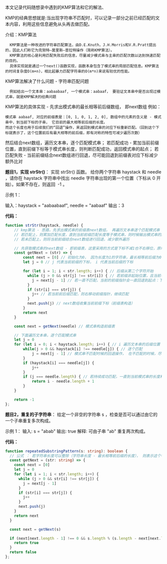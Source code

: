 本文记录代码随想录中遇到的KMP算法和它的解法、

KMP的经典思想就是:当出现字符串不匹配时，可以记录一部分之前已经匹配的文本内容，利用这些信息避免从头再去做匹配。

介绍：KMP算法
```
  KMP算法是一种改进的字符串匹配算法，由D.E.Knuth，J.H.Morris和V.R.Pratt提出的，因此人们称它为克努特—莫里斯—普拉特操作（简称KMP算法）。
  KMP算法的核心是利用匹配失败后的信息，尽量减少模式串与主串的匹配次数以达到快速匹配的目的。
  具体实现就是通过一个next()函数实现，函数本身包含了模式串的局部匹配信息。KMP算法的时间复杂度O(m+n)，相比起暴力匹配字符串的O(m*n)来说有较优的性能。
```

KMP算法解决了什么问题 - 字符串匹配问题
```
  例如给出一个文本串：aabaabaaf, 一个模式串：aabaaf， 要验证文本串中是否出现过模式串，就是KMP解决的经典问题
```

KMP算法的具体实现 - 先求出模式串的最长相等前后缀数组， 即next数组
例如：
```
模式串 aabaaf, 对应的前缀表是：[0, 1, 0, 1, 2, 0], 数组中的元素的含义是 - 模式串中，到当前下标的子串， 它目前的最大相等前后缀的长度。 
而这个长度也用于后续我们的“回退”操作，来返回到模式串的对应下标重新匹配。（回到这个下标就表示了，这个位置前后有最大相等的前后缀，即有对称的特性可减少遍历次数）
```

然后结合next数组，遍历文本串，逐个匹配模式串；
若匹配成功 - 累加当前前缀位置，直到前缀下标等于模式串长度，则判断匹配成功，返回模式串的起点；
若匹配失败 - 当前前缀结合next数组进行回退，尽可能回退到前缀表对应下标减少额外比对

**题目1，实现 strStr()**：
实现 strStr() 函数。
给你两个字符串 haystack 和 needle ，请你在 haystack 字符串中找出 needle 字符串出现的第一个位置（下标从 0 开始）。如果不存在，则返回  -1 。

示例 1：

输入：haystack = "aabaabaaf", needle = "aabaaf"
输出：3

**代码：**

```typescript
function strStr(haystack, needle) {
    // kmp算法 - 思路，先求出模式串的前缀表next数组， 再遍历文本串逐个匹配模式串
    // 若匹配上，则累加匹配长度，直到当前前缀匹配长度等于模式串，则时候输出模式串的起始下标
    // 若未匹配上，则将当前前缀结合next数组进行回退，减少额外遍历

    // 先获取模式串的next数组 - 即前缀表，这里采用的方式是下标不减1也不右移位，原地操作，而对应的处理就是：前后缀不匹配的时候，回退前缀到next数组中的上一个下标。
    const getNext = (str) => {
        const next = [0] // 初始化为0， 因为长度为1的字符串，最长相等前后缀为0
        let j = 0 // j 代表当前前缀的下标， i 代表当前后缀的下标

        for (let i = 1; i < str.length; i++) { // 后缀从第二个字符开始
          while (j > 0 && str[j] !== str[i]) { // 若前缀非起始位置，且当前不匹配。则回退前缀
            j = next[j - 1] // 若一直不匹配，当前的前缀指针会一直回退到起点：下标0的位置
          }
          if (str[i] === str[j]) {
            j++ // 若当前前后缀匹配，则右移动前缀指针，继续匹配
          }
          next.push(j) // next数组收集当前前缀下标（前缀表构造）
        }
        return next
    }

    const next = getNext(needle) // 模式串构造前缀表

    // 下面遍历文本串，逐个匹配模式串
    let j = 0
    for (let i = 0; i < haystack.length; i++) { // i 遍历文本串的后缀位置
        while(j > 0 && haystack[i] !== needle[j]) { // 逐个匹配
            j = next[j - 1] // 模式串不匹配时候的回退操作， 在不匹配的时候，尽可能回退到前缀表对应下标减少额外比对
        }
        if (haystack[i] === needle[j]) {
            j++
        }
        if (j === needle.length) { // 若持续成功匹配，一直到当前模式串的长度和比对前缀下标一样，则判断匹配成功
            return i - needle.length + 1
        }
    }

    return -1
};
```

**题目2，重复的子字符串**：
给定一个非空的字符串 s ，检查是否可以通过由它的一个子串重复多次构成。

示例 1：
输入: s = "abab"
输出: true
解释: 可由子串 "ab" 重复两次构成。

**代码：**

```typescript
function repeatedSubstringPattern(s: string): boolean {
  // 公式 ： 若字符串长度可以整除（字符串长度 - 最长相等前后缀的长度）， 则表示这个字符串是这个周期（next数组）的循环
  const getNext = (str: string) => {
    const next = [0]
    let j = 0
    for (let i = 1; i < str.length; i++) {
      while (j > 0 && str[i] !== str[j]) {
        j = next[j - 1]
      }
      if (str[i] === str[j]) {
        j++
      }
      next.push(j)
    }
    return next
  }

  const next = getNext(s)

  if (next[next.length - 1] !== 0 && s.length % (s.length - next[next.length - 1]) === 0) { // 判断字符串是否整除一个周期（周期：字符串长度 - 最长相同前后缀的长度）
    return true
  }
  return false
};
```

